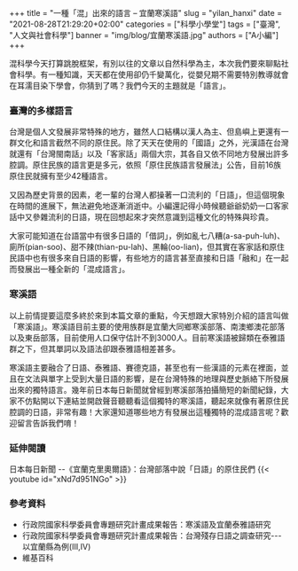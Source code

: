 +++
title = "一種「混」出來的語言 – 宜蘭寒溪語"
slug = "yilan_hanxi"
date = "2021-08-28T21:29:20+02:00"
categories = ["科學小學堂"]
tags = ["臺灣", "人文與社會科學"]
banner = "img/blog/宜蘭寒溪語.jpg"
authors = ["A小編"]
+++

混科學今天打算跳脫框架，有別以往的文章以自然科學為主，本次我們要來聊點社會科學。有一種知識，天天都在使用卻仍千變萬化，從嬰兒期不需要特別教導就會在耳濡目染下學會，你猜到了嗎？我們今天的主題就是「語言」。

### 臺灣的多樣語言
台灣是個人文發展非常特殊的地方，雖然人口結構以漢人為主、但島嶼上更還有一群文化和語言截然不同的原住民。除了天天在使用的「國語」之外，光漢語在台灣就還有「台灣閩南話」以及「客家話」兩個大宗，其各自又依不同地方發展出許多腔調。原住民族的語言更是多元，依照「原住民族語言發展法」公告，目前16族原住民就擁有至少42種語言。

又因為歷史背景的因素，老一輩的台灣人都操著一口流利的「日語」，但這個現象在時間的進展下，無法避免地逐漸消逝中。小編還記得小時候聽爺爺奶奶一口客家話中又參雜流利的日語，現在回想起來才突然意識到這種文化的特殊與珍貴。

大家可能知道在台語當中有很多日語的「借詞」，例如亂七八糟(a-sa-puh-luh)、廁所(pian-soo)、甜不辣(thian-pu-lah)、黑輪(oo-lian)，但其實在客家話和原住民語中也有很多來自日語的影響，有些地方的語言甚至直接和日語「融和」在一起而發展出一種全新的「混成語言」。

### 寒溪語
以上前情提要這麼多終於來到本篇文章的重點，今天想跟大家特別介紹的語言叫做「寒溪語」。寒溪語目前主要的使用族群是宜蘭大同鄉寒溪部落、南澳鄉澳花部落以及東岳部落，目前使用人口保守估計不到3000人。目前寒溪語被歸類在泰雅語群之下，但其單詞以及語法卻跟泰雅語相差甚多。

寒溪語主要融合了日語、泰雅語、賽德克語，甚至也有一些漢語的元素在裡面，並且在文法與單字上受到大量日語的影響，是在台灣特殊的地理與歷史脈絡下所發展出來的獨特語言。幾年前日本每日新聞就曾經到寒溪部落拍攝簡短的新聞紀錄，大家不仿點開以下連結並開啟聲音聽聽看這個獨特的寒溪語，聽起來就像有著原住民腔調的日語，非常有趣！大家還知道哪些地方有發展出這種獨特的混成語言呢？歡迎留言告訴我們唷！

### 延伸閱讀
日本每日新聞 --《宜蘭克里奧爾語》：台灣部落中說「日語」的原住民們
{{< youtube id="xNd7d951NGo" >}}

### 參考資料
- 行政院國家科學委員會專題研究計畫成果報告：寒溪語及宜蘭泰雅語研究
- 行政院國家科學委員會專題研究計畫成果報告：台灣殘存日語之調查研究---以宜蘭縣為例(III,IV)
- 維基百科